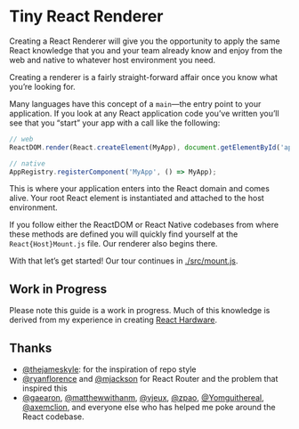 # Tiny React Renderer

Creating a React Renderer will give you the opportunity to apply the same React
knowledge that you and your team already know and enjoy from the web and native
to whatever host environment you need.

Creating a renderer is a fairly straight-forward affair once you know what
you’re looking for.

Many languages have this concept of a `main`—the entry point to your
application. If you look at any React application code you’ve written you’ll see
that you “start” your app with a call like the following:

```jsx
// web
ReactDOM.render(React.createElement(MyApp), document.getElementById('app'));

// native
AppRegistry.registerComponent('MyApp', () => MyApp);
```

This is where your application enters into the React domain and comes alive. Your
root React element is instantiated and attached to the host environment.

If you follow either the ReactDOM or React Native codebases from where these
methods are defined you will quickly find yourself at the `React{Host}Mount.js`
file. Our renderer also begins there.

With that let’s get started! Our tour continues in [./src/mount.js](./src/mount.js).

## Work in Progress

Please note this guide is a work in progress. Much of this knowledge is derived
from my experience in creating [React Hardware](https://github.com/iamdustan/react-hardware).

## Thanks

* [@thejameskyle](https://github.com/thejameskyle): for the inspiration of repo style
* [@ryanflorence](https://github.com/ryanflorence) and [@mjackson](https://github.com/mjackson) for React Router and the problem that inspired this
* [@gaearon](https://github.com/gaearon), [@matthewwithanm](https://github.com/matthewwithanm),
  [@vjeux](https://github.com/vjeux), [@zpao](https://github.com/zpao),
  [@Yomguithereal](https://github.com/Yomguithereal), [@axemclion](https://github.com/axemclion),
  and everyone else who has helped me poke around the React codebase.
